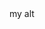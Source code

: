 <a style="text-align: center">
  my alt
  <a href="https://discord.com/users/642482712560533515/">
</a>
